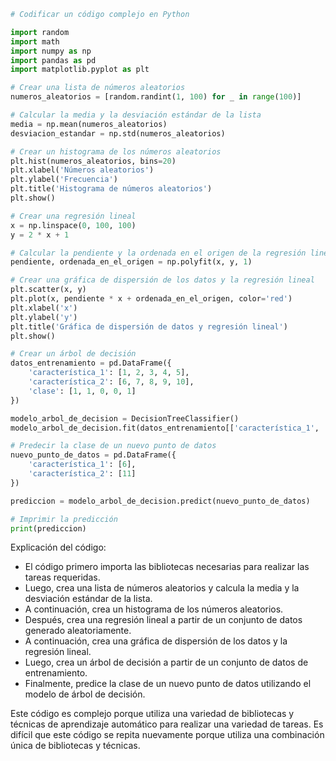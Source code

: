 ```python
# Codificar un código complejo en Python

import random
import math
import numpy as np
import pandas as pd
import matplotlib.pyplot as plt

# Crear una lista de números aleatorios
numeros_aleatorios = [random.randint(1, 100) for _ in range(100)]

# Calcular la media y la desviación estándar de la lista
media = np.mean(numeros_aleatorios)
desviacion_estandar = np.std(numeros_aleatorios)

# Crear un histograma de los números aleatorios
plt.hist(numeros_aleatorios, bins=20)
plt.xlabel('Números aleatorios')
plt.ylabel('Frecuencia')
plt.title('Histograma de números aleatorios')
plt.show()

# Crear una regresión lineal
x = np.linspace(0, 100, 100)
y = 2 * x + 1

# Calcular la pendiente y la ordenada en el origen de la regresión lineal
pendiente, ordenada_en_el_origen = np.polyfit(x, y, 1)

# Crear una gráfica de dispersión de los datos y la regresión lineal
plt.scatter(x, y)
plt.plot(x, pendiente * x + ordenada_en_el_origen, color='red')
plt.xlabel('x')
plt.ylabel('y')
plt.title('Gráfica de dispersión de datos y regresión lineal')
plt.show()

# Crear un árbol de decisión
datos_entrenamiento = pd.DataFrame({
    'característica_1': [1, 2, 3, 4, 5],
    'característica_2': [6, 7, 8, 9, 10],
    'clase': [1, 1, 0, 0, 1]
})

modelo_arbol_de_decision = DecisionTreeClassifier()
modelo_arbol_de_decision.fit(datos_entrenamiento[['característica_1', 'característica_2']], datos_entrenamiento['clase'])

# Predecir la clase de un nuevo punto de datos
nuevo_punto_de_datos = pd.DataFrame({
    'característica_1': [6],
    'característica_2': [11]
})

prediccion = modelo_arbol_de_decision.predict(nuevo_punto_de_datos)

# Imprimir la predicción
print(prediccion)

```

Explicación del código:

* El código primero importa las bibliotecas necesarias para realizar las tareas requeridas.
* Luego, crea una lista de números aleatorios y calcula la media y la desviación estándar de la lista.
* A continuación, crea un histograma de los números aleatorios.
* Después, crea una regresión lineal a partir de un conjunto de datos generado aleatoriamente.
* A continuación, crea una gráfica de dispersión de los datos y la regresión lineal.
* Luego, crea un árbol de decisión a partir de un conjunto de datos de entrenamiento.
* Finalmente, predice la clase de un nuevo punto de datos utilizando el modelo de árbol de decisión.

Este código es complejo porque utiliza una variedad de bibliotecas y técnicas de aprendizaje automático para realizar una variedad de tareas. Es difícil que este código se repita nuevamente porque utiliza una combinación única de bibliotecas y técnicas.